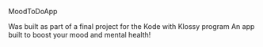 MoodToDoApp

Was built as part of a final project for the Kode with Klossy program
An app built to boost your mood and mental health!

